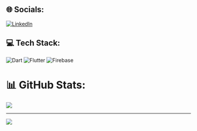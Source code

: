 
## 🌐 Socials:
[![LinkedIn](https://img.shields.io/badge/LinkedIn-%230077B5.svg?logo=linkedin&logoColor=white)](https://linkedin.com/in/jamesldr) 

## 💻 Tech Stack:
![Dart](https://img.shields.io/badge/dart-%230175C2.svg?style=for-the-badge&logo=dart&logoColor=white) ![Flutter](https://img.shields.io/badge/Flutter-%2302569B.svg?style=for-the-badge&logo=Flutter&logoColor=white) ![Firebase](https://img.shields.io/badge/firebase-%23039BE5.svg?style=for-the-badge&logo=firebase)
# 📊 GitHub Stats:

![](https://github-readme-stats.vercel.app/api/top-langs/?username=jamesldr&theme=dracula&hide_border=true&include_all_commits=false&count_private=true&layout=compact)


---
[![](https://visitcount.itsvg.in/api?id=jamesldr&icon=0&color=12)](https://visitcount.itsvg.in)

<!-- Proudly created with GPRM ( https://gprm.itsvg.in ) -->
